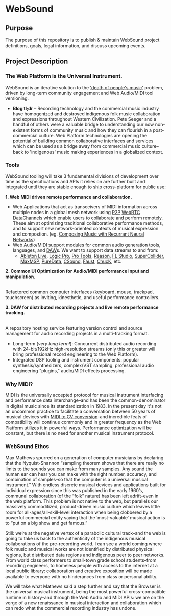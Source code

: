 # WebSound

## Purpose
The purpose of this repository is to publish & maintain WebSound project definitions, goals, legal information, and discuss upcoming events.

## Project Description

### The Web Platform is the Universal Instrument.

WebSound is an iterative solution to the ['death of people's music'](https://blog.andyet.com/2014/02/26/Pete-Seeger-lessons-learned-from-a-hard-link-to-the-old-world) problem, driven by long-term community engagement and Web Audio/MIDI tool versioning.

* **Blog tl;dr** – Recording technology and the commercial music industry have homogenized and destroyed indigenous folk music collaboration and expressions throughout Western Civilization. Pete Seeger and a handful of others were a valuable bridge to understanding our now non-existent forms of community music and how they can flourish in a post-commercial culture. Web Platform technologies are opening the potential of building common collaborative interfaces and services which can be used as a bridge away from commercial music culture–back to 'indigenous' music making experiences in a globalized context.

### Tools

WebSound tooling will take 3 fundamental divisions of development over time as the specifications and APIs it relies on are further built and integrated until they are stable enough to ship cross-platform for public use:

**1. Web MIDI driven remote performance and collaboration.**

* Web Applications that act as transceivers of MIDI information across multiple nodes in a global mesh network using [P2P](https://en.wikipedia.org/wiki/Peer-to-peer) [WebRTC](http://www.webrtc.org/) [DataChannels](http://www.html5rocks.com/en/tutorials/webrtc/datachannels/) which enable users to collaborate and perform remotely. These aim at optimizing traditional collaborative performance methods, and to support new network-oriented contexts of musical expression and compostion. (eg. [Composing Music with Recurrant Neural Networks](http://www.hexahedria.com/2015/08/03/composing-music-with-recurrent-neural-networks/))
* Web Audio/MIDI support modules for common audio generation tools, languages, and [DAW](https://en.wikipedia.org/wiki/Digital_audio_workstation)s. We want to support data streams to and from:
    * [Ableton Live](https://www.ableton.com/en/live/new-in-9/), [Logic Pro](http://www.apple.com/logic-pro/), [Pro Tools](http://www.avid.com/us/products/family/pro-tools), [Reason](https://www.propellerheads.se/reason?gclid=CMuUvtv6zcgCFYVhfgod9sYMQw), [FL Studio](https://www.image-line.com/flstudio/), [SuperCollider](http://supercollider.github.io/), [MaxMSP](https://cycling74.com/products/max/), [PureData](https://puredata.info/https://cycling74.com/products/max/), [CSound](https://csound.github.io/about.html), [Faust](http://faust.grame.fr/about/), [ChucK](http://chuck.cs.princeton.edu/), etc.

**2. Common UI Optimization for Audio/MIDI performance input and manipulation.**

<BR/>Refactored common computer interfaces (keyboard, mouse, trackpad, touchscreen) as inviting, kinesthetic, and useful performance controllers.

**3. DAW for distributed recording projects and live remote performance tracking.**

<BR/>A repository hosting service featuring version control and source management for audio recording projects in a multi-tracking format.
* Long-term (_very long term!_): Concurrent distributed audio recording with 24-bit/192kHz high-resolution streams (only this or greater will bring professional record engineering to the Web Platform).
* Integrated DSP tooling and instrument components: popular synthesis/synthesizers, complex/VST sampling, professional audio engineering "plugins," audio/MIDI effects processing.

### Why MIDI?

MIDI is the universally accepted protocol for musical instrument interfacing and performance data interchange–and has been the common-denominator in digital music since its standardization in 1983. In the present day it's not an uncommon practice to facilitate a conversation between 50 years of musical devices with [MIDI to CV conversion](http://www.soundonsound.com/sos/1995_articles/mar95/midi2cvconverters.html)–and incredible feats of compatibility will continue commonly and in greater frequency as the Web Platform utilizes it in powerful ways. Performance optimization will be constant, but there is no need for another musical instrument protocol.

### WebSound Ethos

Max Mathews spurred on a generation of computer musicians by declaring that the Nyquist-Shannon “sampling theorem shows that there are really no limits to the sounds you can make from many samples. Any sound the human ear can hear you can make with the right number, accuracy, and combination of samples–so that the computer is a universal musical instrument.” With endless discrete musical devices and applications built for individual expression since this was published in the early 1960’s, communal collaboration (of the “folk” nature) has been left adrift–even in the web platform. This problem is not native to the web, but parallels our massively commoditized, product-driven music culture which leaves little room for all-ages/all-skill-level interaction when being clobbered by a powerful commercial entity saying that the ‘most-valuable’ musical action is to “put on a big show and get famous.”

Still: we’re at the negative vertex of a parabolic cultural track–and the web is going to take us back to the authenticity of the indigenous musical collaborations of the pre-recording world. I can see a world coming where folk music and musical works are not identified by distributed physical regions, but distributed data regions and indigenous peer to peer networks. From world class performers to small-town grade school students–from recording engineers, to homeless people with access to the internet at a local public library: collaboration and creative exposition will be made available to everyone with no hinderances from class or personal ability.

We will take what Mathews said a step further and say that the Browser is the universal musical instrument, being the most powerful cross-compatible runtime in history–and through the Web Audio and MIDI APIs: we are on the verge of a new renaissance in musical interaction and collaboration which can redo what the commercial recording industry has undone.

